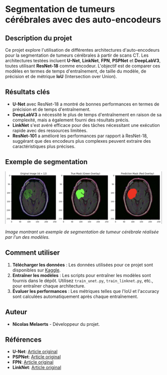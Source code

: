 # Segmentation de tumeurs cérébrales avec des auto-encodeurs

## Description du projet

Ce projet explore l'utilisation de différentes architectures d'auto-encodeurs pour la segmentation de tumeurs cérébrales à partir de scans CT. Les architectures testées incluent **U-Net**, **LinkNet**, **FPN**, **PSPNet** et **DeepLabV3**, toutes utilisant **ResNet-18** comme encodeur. L'objectif est de comparer ces modèles en termes de temps d'entraînement, de taille du modèle, de précision et de métrique **IoU** (Intersection over Union).

## Résultats clés

- **U-Net** avec ResNet-18 a montré de bonnes performances en termes de précision et de temps d'entraînement.
- **DeepLabV3** a nécessité le plus de temps d'entraînement en raison de sa complexité, mais a également fourni des résultats précis.
- **LinkNet** s'est avéré efficace pour des tâches nécessitant une exécution rapide avec des ressources limitées.
- **ResNet-101** a amélioré les performances par rapport à ResNet-18, suggérant que des encodeurs plus complexes peuvent extraire des caractéristiques plus précises.

## Exemple de segmentation

![Exemple de segmentation](exemple.png)

*Image montrant un exemple de segmentation de tumeur cérébrale réalisée par l'un des modèles.*

## Comment utiliser

1. **Télécharger les données** : Les données utilisées pour ce projet sont disponibles sur [Kaggle](https://www.kaggle.com/datasets/mateuszbuda/1gg-mri-segmentation).
2. **Entraîner les modèles** : Les scripts pour entraîner les modèles sont fournis dans le dépôt. Utilisez `train_unet.py`, `train_linknet.py`, etc., pour entraîner chaque architecture.
3. **Évaluer les performances** : Les métriques telles que l'IoU et l'accuracy sont calculées automatiquement après chaque entraînement.

## Auteur

- **Nicolas Melaerts** - Développeur du projet.

## Références

- **U-Net**: [Article original](https://arxiv.org/pdf/1505.04597)
- **PSPNet**: [Article original](https://onlinelibrary.wiley.com/doi/pdf/10.1155/2022/8958154)
- **FPN**: [Article original](https://link.springer.com/content/pdf/10.1186/s12880-023-01131-1.pdf)
- **LinkNet**: [Article original](https://pdf.sciencedirectassets.com/280203/1-s2.0-S1877050923X00027/1-s2.0-S1877050923000534/main.pdf)
